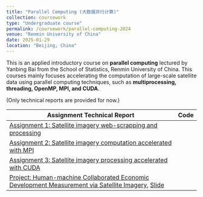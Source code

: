 ```yaml
---
title: "Parallel Computing (大数据并行计算)"
collection: coursework
type: "Undergraduate course"
permalink: /coursework/parallel-computing-2024
venue: "Renmin University of China"
date: 2025-01-29
location: "Beijing, China"
---
```


This is an applied introductory course on **parallel computing** lectured by Yanbing Bai from the School of Statistics, Renmin University of China. This courses mainly focuses accelerating the computation of large-scale satellite data using parallel computing techniques, such as **multiprocessing, threading, OpenMP, MPI, and CUDA**.

(Only technical reports are provided for now.)

| Assignment Technical Report | Code |
| -------- | ------ |
| [Assignment 1: Satellite imagery web-scrapping and processing](/files/parallel-computing-2024/hw1.pdf) | |
| [Assignment 2: Satellite imagery computation accelerated with MPI](/files/parallel-computing-2024/hw2.pdf) | |
| [Assignment 3: Satellite imagery processing accelerated with CUDA](/files/parallel-computing-2024/hw3.pdf) | |
| [Project: Human-machine Collaborated Economic Development Measurement via Satellite Imagery](/files/parallel-computing-2024/final_report.pdf), [Slide](/files/parallel-computing-2024/final_slide.pdf) | |